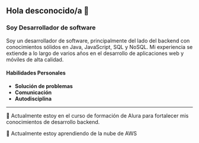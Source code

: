 ## Hola desconocido/a 👋

### Soy Desarrollador de software
Soy un desarrollador de software, principalmente del lado del backend con conocimientos sólidos en Java, JavaScript, SQL y NoSQL. 
Mi experiencia se extiende a lo largo de varios años en el desarrollo de aplicaciones web y móviles de alta calidad.

#### Habilidades Personales
- **Solución de problemas** 
- **Comunicación**
- **Autodisciplina** 
---

🔭 Actualmente estoy en el curso de formación de Alura para fortalecer mis conocimientos de desarrollo backend.

🌱 Actualmente estoy aprendiendo de la nube de AWS
<!--
**peramon/peramon** is a ✨ _special_ ✨ repository because its `README.md` (this file) appears on your GitHub profile.

Here are some ideas to get you started:

- 🔭 I’m currently working on ...
- 🌱 I’m currently learning ...
- 👯 I’m looking to collaborate on ...
- 🤔 I’m looking for help with ...
- 💬 Ask me about ...
- 📫 How to reach me: ...
- 😄 Pronouns: ...
- ⚡ Fun fact: ...
-->
